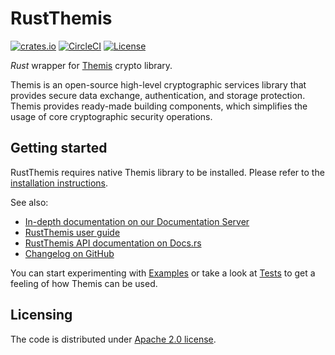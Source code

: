 # RustThemis

[![crates.io][crates-io-badge]][crates-io]
[![CircleCI][circle-ci-badge]][circle-ci]
[![License][license-badge]][license]

_Rust_ wrapper for [Themis] crypto library.

Themis is an open-source high-level cryptographic services library that provides secure data exchange, authentication, and storage protection.
Themis provides ready-made building components, which simplifies the usage of core cryptographic security operations.

[Themis]: https://github.com/cossacklabs/themis
[crates-io]: https://crates.io/crates/themis
[crates-io-badge]: https://img.shields.io/crates/v/themis.svg
[circle-ci]: https://circleci.com/gh/cossacklabs/themis/tree/master
[circle-ci-badge]: https://circleci.com/gh/cossacklabs/themis/tree/master.svg?style=shield
[license]: LICENSE
[license-badge]: https://img.shields.io/crates/l/themis.svg

## Getting started

RustThemis requires native Themis library to be installed.
Please refer to the [installation instructions][install].

See also:

 - [In-depth documentation on our Documentation Server][Documentation Server]
 - [RustThemis user guide][user guide]
 - [RustThemis API documentation on Docs.rs][Docs.rs]
 - [Changelog on GitHub][CHANGELOG]

You can start experimenting with [Examples]
or take a look at [Tests]
to get a feeling of how Themis can be used.

[install]: https://docs.cossacklabs.com/themis/languages/rust/installation/
[user guide]: https://docs.cossacklabs.com/themis/languages/rust/
[Docs.rs]: https://docs.rs/themis
[Documentation Server]: https://docs.cossacklabs.com/themis/
[CHANGELOG]: /CHANGELOG.md
[Examples]: /docs/examples/rust
[Tests]: /tests/rust

## Licensing

The code is distributed under [Apache 2.0 license](LICENSE).
